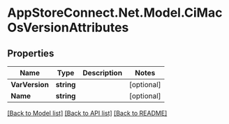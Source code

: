 # AppStoreConnect.Net.Model.CiMacOsVersionAttributes

## Properties

Name | Type | Description | Notes
------------ | ------------- | ------------- | -------------
**VarVersion** | **string** |  | [optional] 
**Name** | **string** |  | [optional] 

[[Back to Model list]](../README.md#documentation-for-models) [[Back to API list]](../README.md#documentation-for-api-endpoints) [[Back to README]](../README.md)

